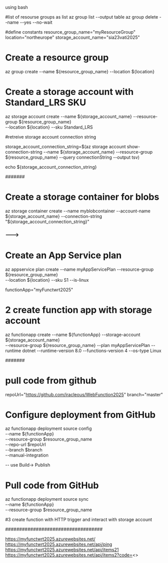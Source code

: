 ﻿ using bash

#list of resourse groups as list
az group list --output table
az group delete --name <resource-group-name> --yes --no-wait




#define constants
resource_group_name="myResourceGroup"
location="northeurope"
storage_account_name="sia23vati2025"

# Create a resource group
az group create --name ${resource_group_name} --location ${location}
 
# Create a storage account with Standard_LRS SKU
 
az storage account create --name ${storage_account_name} --resource-group ${resource_group_name} \
	--location ${location} --sku Standard_LRS


#retreive storage account connection string

storage_account_connection_string=$(az storage account show-connection-string --name ${storage_account_name} --resource-group ${resource_group_name} --query connectionString --output tsv)

echo ${storage_account_connection_string}


 #######

# Create a storage container for blobs
 az storage container create --name myblobcontainer --account-name ${storage_account_name} --connection-string "${storage_account_connection_string}"


 ### --->

 # Create an App Service plan
 az appservice plan create --name myAppServicePlan --resource-group ${resource_group_name} \
 --location ${location} --sku S1 --is-linux


functionApp="myFunctwrt2025"

# 2 create function app with storage account
 az functionapp create --name ${functionApp} --storage-account ${storage_account_name} \
 --resource-group ${resource_group_name} --plan myAppServicePlan --runtime dotnet --runtime-version 8.0 --functions-version 4 --os-type Linux

 
 #######
#  pull code from github
repoUrl="https://github.com/iracleous/WebFunction2025"
branch="master"


 
# Configure deployment from GitHub
az functionapp deployment source config \
  --name ${functionApp}  \
  --resource-group $resource_group_name \
  --repo-url $repoUrl \
  --branch $branch \
  --manual-integration




  -- use Build-> Publish
# Pull code from GitHub  

az functionapp deployment source sync \
  --name ${functionApp} \
  --resource-group $resource_group_name


 #3 create function with HTTP trigger and interact with  storage account
 
###################################

https://myfunctwrt2025.azurewebsites.net/
https://myfunctwrt2025.azurewebsites.net/api/ping
https://myfunctwrt2025.azurewebsites.net/api/items21
https://myfunctwrt2025.azurewebsites.net/api/items2?code=<>

